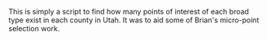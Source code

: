 This is simply a script to find how many points of interest of each broad type exist in each county in Utah. It was to aid some of Brian's micro-point selection work.